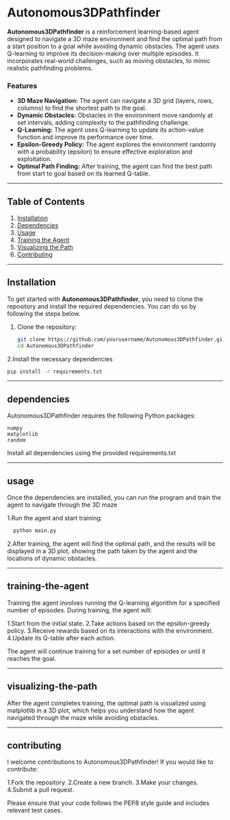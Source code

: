 # Autonomous3DPathfinder

**Autonomous3DPathfinder** is a reinforcement learning-based agent designed to navigate a 3D maze environment and find the optimal path from a start position to a goal while avoiding dynamic obstacles. The agent uses Q-learning to improve its decision-making over multiple episodes. It incorporates real-world challenges, such as moving obstacles, to mimic realistic pathfinding problems.

### Features

- **3D Maze Navigation:** The agent can navigate a 3D grid (layers, rows, columns) to find the shortest path to the goal.
- **Dynamic Obstacles:** Obstacles in the environment move randomly at set intervals, adding complexity to the pathfinding challenge.
- **Q-Learning:** The agent uses Q-learning to update its action-value function and improve its performance over time.
- **Epsilon-Greedy Policy:** The agent explores the environment randomly with a probability (epsilon) to ensure effective exploration and exploitation.
- **Optimal Path Finding:** After training, the agent can find the best path from start to goal based on its learned Q-table.

---

## Table of Contents

1. [Installation](#installation)
2. [Dependencies](#dependencies)
3. [Usage](#usage)
4. [Training the Agent](#training-the-agent)
5. [Visualizing the Path](#visualizing-the-path)
6. [Contributing](#contributing)

---

## Installation

To get started with **Autonomous3DPathfinder**, you need to clone the repository and install the required dependencies. You can do so by following the steps below.

1. Clone the repository:
   ```bash
   git clone https://github.com/yourusername/Autonomous3DPathfinder.git
   cd Autonomous3DPathfinder
   ```

2.Install the necessary dependencies
   ```bash
   pip install -r requirements.txt
   ```

---

## dependencies
 
Autonomous3DPathfinder requires the following Python packages:

    numpy
    matplotlib
    random

Install all dependencies using the provided requirements.txt

---

## usage

Once the dependencies are installed, you can run the program and train the agent to navigate through the 3D maze

1.Run the agent and start training:
   ```bash
     python main.py
   ```

2.After training, the agent will find the optimal path, and the results will be displayed in a 3D plot, showing the path taken by the agent and the locations of dynamic obstacles.

---

## training-the-agent

Training the agent involves running the Q-learning algorithm for a specified number of episodes. During training, the agent will:

   1.Start from the initial state.
   2.Take actions based on the epsilon-greedy policy.
   3.Receive rewards based on its interactions with the environment.
   4.Update its Q-table after each action.

The agent will continue training for a set number of episodes or until it reaches the goal.

---

## visualizing-the-path

After the agent completes training, the optimal path is visualized using matplotlib in a 3D plot, which helps you understand how the agent navigated through the maze while avoiding obstacles.

---

## contributing

I welcome contributions to Autonomous3DPathfinder! If you would like to contribute:

   1.Fork the repository.
   2.Create a new branch.
   3.Make your changes.
   4.Submit a pull request.

Please ensure that your code follows the PEP8 style guide and includes relevant test cases.
